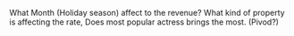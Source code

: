 What Month (Holiday season) affect to the revenue?
What kind of property is affecting the rate,
Does most popular actress brings the most. (Pivod?)

